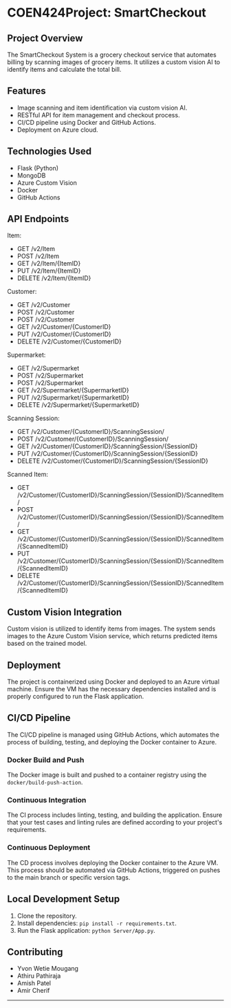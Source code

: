 # COEN424Project: SmartCheckout

## Project Overview
The SmartCheckout System is a grocery checkout service that automates billing by scanning images of grocery items. It utilizes a custom vision AI to identify items and calculate the total bill.

## Features
- Image scanning and item identification via custom vision AI.
- RESTful API for item management and checkout process.
- CI/CD pipeline using Docker and GitHub Actions.
- Deployment on Azure cloud.

## Technologies Used
- Flask (Python)
- MongoDB
- Azure Custom Vision
- Docker
- GitHub Actions

## API Endpoints
Item:
- GET  /v2/Item
- POST  /v2/Item
- GET  /v2/Item/{ItemID}
- PUT  /v2/Item/{ItemID}
- DELETE  /v2/Item/{ItemID}

Customer:
- GET /v2/Customer
- POST /v2/Customer
- POST /v2/Customer
- GET /v2/Customer/{CustomerID}
- PUT /v2/Customer/{CustomerID}
- DELETE /v2/Customer/{CustomerID}

Supermarket:
- GET /v2/Supermarket
- POST /v2/Supermarket
- POST /v2/Supermarket
- GET /v2/Supermarket/{SupermarketID}
- PUT /v2/Supermarket/{SupermarketID}
- DELETE /v2/Supermarket/{SupermarketID}

Scanning Session:
- GET  /v2/Customer/{CustomerID}/ScanningSession/
- POST  /v2/Customer/{CustomerID}/ScanningSession/
- GET  /v2/Customer/{CustomerID}/ScanningSession/{SessionID}
- PUT  /v2/Customer/{CustomerID}/ScanningSession/{SessionID}
- DELETE  /v2/Customer/{CustomerID}/ScanningSession/{SessionID}

Scanned Item:
- GET  /v2/Customer/{CustomerID}/ScanningSession/{SessionID}/ScannedItem/
- POST  /v2/Customer/{CustomerID}/ScanningSession/{SessionID}/ScannedItem/
- GET  /v2/Customer/{CustomerID}/ScanningSession/{SessionID}/ScannedItem/{ScannedItemID}
- PUT  /v2/Customer/{CustomerID}/ScanningSession/{SessionID}/ScannedItem/{ScannedItemID}
- DELETE  /v2/Customer/{CustomerID}/ScanningSession/{SessionID}/ScannedItem/{ScannedItemID}

## Custom Vision Integration
Custom vision is utilized to identify items from images. The system sends images to the Azure Custom Vision service, which returns predicted items based on the trained model.

## Deployment
The project is containerized using Docker and deployed to an Azure virtual machine. Ensure the VM has the necessary dependencies installed and is properly configured to run the Flask application.

## CI/CD Pipeline
The CI/CD pipeline is managed using GitHub Actions, which automates the process of building, testing, and deploying the Docker container to Azure.

### Docker Build and Push
The Docker image is built and pushed to a container registry using the `docker/build-push-action`.

### Continuous Integration
The CI process includes linting, testing, and building the application. Ensure that your test cases and linting rules are defined according to your project's requirements.

### Continuous Deployment
The CD process involves deploying the Docker container to the Azure VM. This process should be automated via GitHub Actions, triggered on pushes to the main branch or specific version tags.

## Local Development Setup
1. Clone the repository.
2. Install dependencies: `pip install -r requirements.txt`.
3. Run the Flask application: `python Server/App.py`.

## Contributing
- Yvon Wetie Mougang
- Athiru Pathiraja
- Amish Patel
- Amir Cherif 
---
